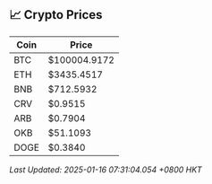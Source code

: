 ## 📈 Crypto Prices

| Coin | Price |
| ---- | ----- |
| BTC | $100004.9172 |
| ETH | $3435.4517 |
| BNB | $712.5932 |
| CRV | $0.9515 |
| ARB | $0.7904 |
| OKB | $51.1093 |
| DOGE | $0.3840 |

_Last Updated: 2025-01-16 07:31:04.054 +0800 HKT_